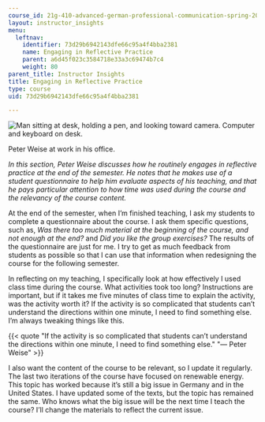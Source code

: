 ```yaml
---
course_id: 21g-410-advanced-german-professional-communication-spring-2017
layout: instructor_insights
menu:
  leftnav:
    identifier: 73d29b6942143dfe66c95a4f4bba2381
    name: Engaging in Reflective Practice
    parent: a6d45f023c3584718e33a3c69474b7c4
    weight: 80
parent_title: Instructor Insights
title: Engaging in Reflective Practice
type: course
uid: 73d29b6942143dfe66c95a4f4bba2381

---
```


![Man sitting at desk, holding a pen, and looking toward camera. Computer and keyboard on desk.](/coursemedia/21g-410-advanced-german-professional-communication-spring-2017/77d6a56671d000aa7e9f006bd751c62a_Peter2.jpg)

Peter Weise at work in his office.

_In this section, Peter Weise discusses how he routinely engages in reflective practice at the end of the semester. He notes that he makes use of a student questionnaire to help him evaluate aspects of his teaching, and that he pays particular attention to how time was used during the course and the relevancy of the course content._

At the end of the semester, when I’m finished teaching, I ask my students to complete a questionnaire about the course. I ask them specific questions, such as, _Was there too much material at the beginning of the course, and not enough at the end?_ and _Did you like the group exercises?_ The results of the questionnaire are just for me. I try to get as much feedback from students as possible so that I can use that information when redesigning the course for the following semester.

In reflecting on my teaching, I specifically look at how effectively I used class time during the course. What activities took too long? Instructions are important, but if it takes me five minutes of class time to explain the activity, was the activity worth it? If the activity is so complicated that students can’t understand the directions within one minute, I need to find something else. I’m always tweaking things like this.

{{< quote "If the activity is so complicated that students can’t understand the directions within one minute, I need to find something else." "— Peter Weise" >}}

I also want the content of the course to be relevant, so I update it regularly. The last two iterations of the course have focused on renewable energy. This topic has worked because it’s still a big issue in Germany and in the United States. I have updated some of the texts, but the topic has remained the same. Who knows what the big issue will be the next time I teach the course? I’ll change the materials to reflect the current issue.